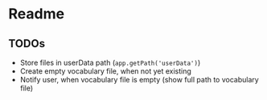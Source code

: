 # Readme

## TODOs

* Store files in userData path (`app.getPath('userData')`)
* Create empty vocabulary file, when not yet existing
* Notify user, when vocabulary file is empty (show full path to vocabulary file)
